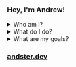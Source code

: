 ### Hey, I'm Andrew!
<details>
<summary>Who am I?</summary>
I'm a hobbyist programmer and a rising sophomore university student.
</details>
<details>
<summary>What do I do?</summary>
<ul>
<li>🎓 Studying CS at [Dalhousie University](https://www.dal.ca/).</li>
<li>📈 Currently working on [side projects](https://github.com/rredwiz?tab=repositories) for internships.</li>   
</ul>
</details>
<details>
<summary>What are my goals?</summary>
<ul>
<li>My main goal is learning and consistently putting in the effort to be better every day.</li>
<li>🎇 If you wish to collaborate on a project, contact me!</li>   
</ul>
</details>

### [andster.dev](https://andster.dev)
